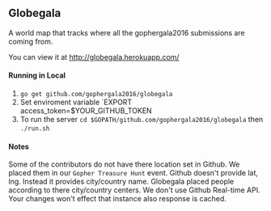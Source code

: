 ## Globegala

A world map that tracks where all the gophergala2016 submissions are coming from.

You can view it at http://globegala.herokuapp.com/

#### Running in Local

1. `go get github.com/gophergala2016/globegala`  
2. Set enviroment variable `EXPORT access_token=$YOUR_GITHUB_TOKEN  
3. To run the server `cd $GOPATH/github.com/gophergala2016/globegala` then `./run.sh`  
 
#### Notes

Some of the contributors do not have there location set in Github. We placed them in our `Gopher Treasure Hunt` event.
Github doesn't provide lat, lng. Instead it provides city/country name. Globegala placed people according to there city/country centers. 
We don't use Github Real-time API. Your changes won't effect that instance also response is cached.
